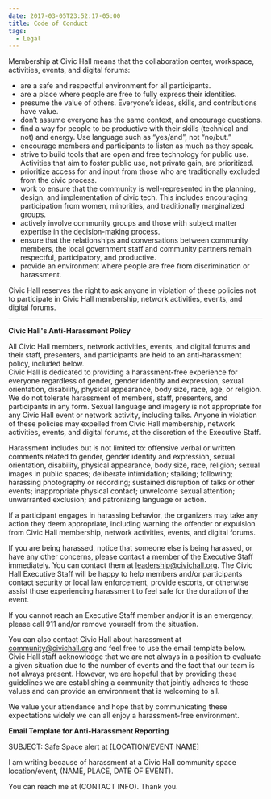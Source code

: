 ```yaml
---
date: 2017-03-05T23:52:17-05:00
title: Code of Conduct
tags:
  - Legal
---
```

Membership at Civic Hall means that the collaboration center, workspace, activities, events, and digital forums:  

*   are a safe and respectful environment for all participants.
*   are a place where people are free to fully express their identities.
*   presume the value of others. Everyone’s ideas, skills, and contributions have value.
*   don’t assume everyone has the same context, and encourage questions.
*   find a way for people to be productive with their skills (technical and not) and energy. Use language such as “yes/and”, not “no/but.”
*   encourage members and participants to listen as much as they speak.
*   strive to build tools that are open and free technology for public use. Activities that aim to foster public use, not private gain, are prioritized.
*   prioritize access for and input from those who are traditionally excluded from the civic process.
*   work to ensure that the community is well-represented in the planning, design, and implementation of civic tech. This includes encouraging participation from women, minorities, and traditionally marginalized groups.
*   actively involve community groups and those with subject matter expertise in the decision-making process.
*   ensure that the relationships and conversations between community members, the local government staff and community partners remain respectful, participatory, and productive.
*   provide an environment where people are free from discrimination or harassment.

<span style="background-color:transparent">Civic Hall reserves the right to ask anyone in violation of these policies not to participate in Civic Hall membership, network activities, events, and digital forums.</span>  

* * *

**Civic Hall's Anti-Harassment Policy**

All Civic Hall members, network activities, events, and digital forums and their staff, presenters, and participants are held to an anti-harassment policy, included below.  
Civic Hall is dedicated to providing a harassment-free experience for everyone regardless of gender, gender identity and expression, sexual orientation, disability, physical appearance, body size, race, age, or religion. We do not tolerate harassment of members, staff, presenters, and participants in any form. Sexual language and imagery is not appropriate for any Civic Hall event or network activity, including talks. Anyone in violation of these policies may expelled from Civic Hall membership, network activities, events, and digital forums, at the discretion of the Executive Staff.  

Harassment includes but is not limited to: offensive verbal or written comments related to gender, gender identity and expression, sexual orientation, disability, physical appearance, body size, race, religion; sexual images in public spaces; deliberate intimidation; stalking; following; harassing photography or recording; sustained disruption of talks or other events; inappropriate physical contact; unwelcome sexual attention; unwarranted exclusion; and patronizing language or action.  

If a participant engages in harassing behavior, the organizers may take any action they deem appropriate, including warning the offender or expulsion from Civic Hall membership, network activities, events, and digital forums.  

If you are being harassed, notice that someone else is being harassed, or have any other concerns, please contact a member of the Executive Staff immediately. You can contact them at [leadership@civichall.org](mailto:leadership@civichall.org). The Civic Hall Executive Staff will be happy to help members and/or participants contact security or local law enforcement, provide escorts, or otherwise assist those experiencing harassment to feel safe for the duration of the event.  

If you cannot reach an Executive Staff member and/or it is an emergency, please call 911 and/or remove yourself from the situation.  

You can also contact Civic Hall about harassment at [community@civichall.org](mailto:community@civichall.org) and feel free to use the email template below. Civic Hall staff acknowledge that we are not always in a position to evaluate a given situation due to the number of events and the fact that our team is not always present. However, we are hopeful that by providing these guidelines we are establishing a community that jointly adheres to these values and can provide an environment that is welcoming to all.  

We value your attendance and hope that by communicating these expectations widely we can all enjoy a harassment-free environment.  

**Email Template for Anti-Harassment Reporting**  

SUBJECT: Safe Space alert at [LOCATION/EVENT NAME]  

I am writing because of harassment at a Civic Hall community space location/event, (NAME, PLACE, DATE OF EVENT).  

You can reach me at (CONTACT INFO). Thank you.  
